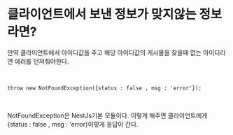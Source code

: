 # 클라이언트에서 보낸 정보가 맞지않는 정보라면?

만약 클라이언트에서 아이디값을 주고 해당 아이디값의 게시물을 찾을때 없는 아이디라면 에러를 던져줘야한다.

<br>


    throw new NotFoundException({status : false , msg : 'error'});

<br>

NotFoundException은 NestJs기본 모듈이다. 이렇게 해주면 클라이언트에게 {status : false , msg : 'error}이렇게 응답이 간다. 